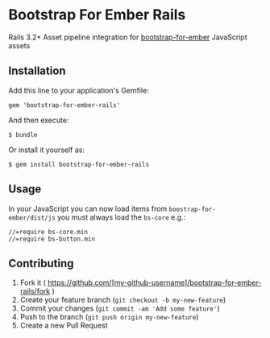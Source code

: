 # Bootstrap For Ember Rails

Rails 3.2+ Asset pipeline integration for [bootstrap-for-ember](https://github.com/ember-addons/bootstrap-for-ember) JavaScript assets

## Installation

Add this line to your application's Gemfile:

    gem 'bootstrap-for-ember-rails'

And then execute:

    $ bundle

Or install it yourself as:

    $ gem install bootstrap-for-ember-rails

## Usage

In your JavaScript you can now load items from `boostrap-for-ember/dist/js` you must always load the `bs-core` e.g.:

    //=require bs-core.min
    //=require bs-button.min

## Contributing

1. Fork it ( https://github.com/[my-github-username]/bootstrap-for-ember-rails/fork )
2. Create your feature branch (`git checkout -b my-new-feature`)
3. Commit your changes (`git commit -am 'Add some feature'`)
4. Push to the branch (`git push origin my-new-feature`)
5. Create a new Pull Request
